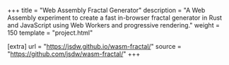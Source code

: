 +++
title = "Web Assembly Fractal Generator"
description = "A Web Assembly experiment to create a fast in-browser fractal generator in Rust and JavaScript using Web Workers and progressive rendering."
weight = 150
template = "project.html"

[extra]
url = "https://jsdw.github.io/wasm-fractal/"
source = "https://github.com/jsdw/wasm-fractal/"
+++